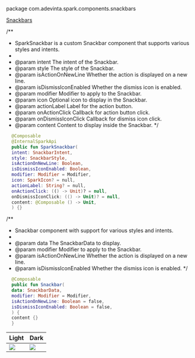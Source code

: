package com.adevinta.spark.components.snackbars

[Snackbars](https://spark.adevinta.com/1186e1705/p/36d4af-snack-bar--toast/b/380770)

/**
* SparkSnackbar is a custom Snackbar component that supports various styles and intents.
*
* @param intent The intent of the Snackbar.
* @param style The style of the Snackbar.
* @param isActionOnNewLine Whether the action is displayed on a new line.
* @param isDismissIconEnabled Whether the dismiss icon is enabled.
* @param modifier Modifier to apply to the Snackbar.
* @param icon Optional icon to display in the Snackbar.
* @param actionLabel Label for the action button.
* @param onActionClick Callback for action button click.
* @param onDismissIconClick Callback for dismiss icon click.
* @param content Content to display inside the Snackbar.
  */

```kotlin
  @Composable
  @InternalSparkApi
  public fun SparkSnackbar(
  intent: SnackbarIntent,
  style: SnackbarStyle,
  isActionOnNewLine: Boolean,
  isDismissIconEnabled: Boolean,
  modifier: Modifier = Modifier,
  icon: SparkIcon? = null,
  actionLabel: String? = null,
  onActionClick: (() -> Unit)? = null,
  onDismissIconClick: (() -> Unit)? = null,
  content: @Composable () -> Unit,
  ) {}
```
/**
* Snackbar component with support for various styles and intents.
*
* @param data The SnackbarData to display.
* @param modifier Modifier to apply to the Snackbar.
* @param isActionOnNewLine Whether the action is displayed on a new line.
* @param isDismissIconEnabled Whether the dismiss icon is enabled.
  */

```kotlin
  @Composable
  public fun Snackbar(
  data: SnackbarData,
  modifier: Modifier = Modifier,
  isActionOnNewLine: Boolean = false,
  isDismissIconEnabled: Boolean = false,
  ) {
  content {}
  }
```


| Light                                                                                                      | Dark                                                                                                       |
|------------------------------------------------------------------------------------------------------------|------------------------------------------------------------------------------------------------------------|
| ![](../../images/com.adevinta.spark.snackbar_SnackbarIntentsScreenshot_snackbarIntentsShowcase__light.png) | ![](../../images/com.adevinta.spark.snackbar_SnackbarIntentsScreenshot_snackbarIntentsShowcase__light.png) |
